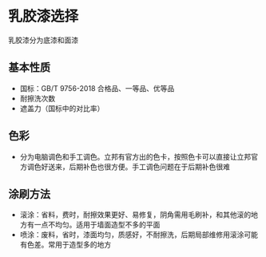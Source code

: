 # 乳胶漆选择

乳胶漆分为底漆和面漆

## 基本性质

* 国标：GB/T 9756-2018 合格品、一等品、优等品
* 耐擦洗次数
* 遮盖力（国标中的对比率）

## 色彩

* 分为电脑调色和手工调色。立邦有官方出的色卡，按照色卡可以直接让立邦官方调色好送来，后期补色也很方便。手工调色问题在于后期补色很难

## 涂刷方法

* 滚涂：省料，费时，耐擦效果更好、易修复，阴角需用毛刷补，和其他滚的地方有一点不均匀。适用于墙面造型不多的平面
* 喷涂：废料，省时，漆面均匀，质感好，不耐擦洗，后期局部维修用滚涂可能有色差。常用于造型多的地方